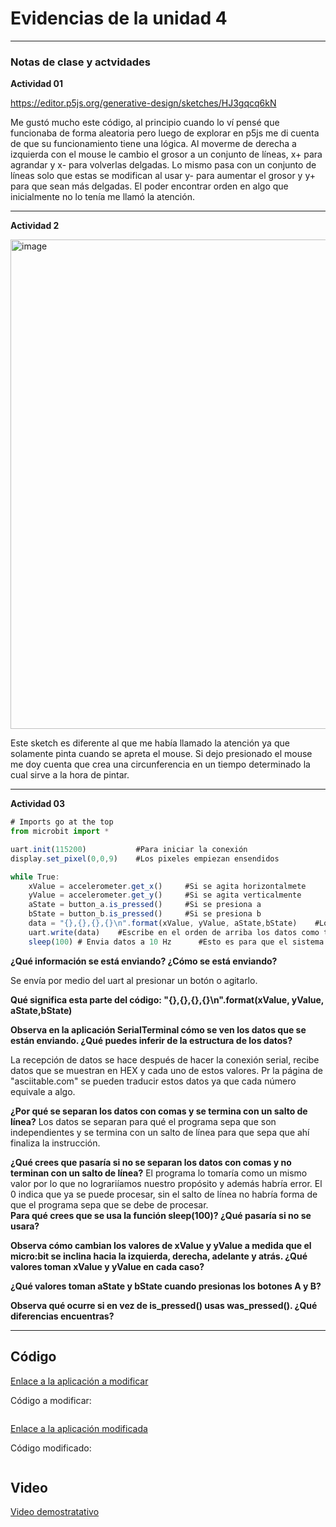 # Evidencias de la unidad 4

---
### Notas de clase y actvidades

**Actividad 01**

https://editor.p5js.org/generative-design/sketches/HJ3gqcq6kN

Me gustó mucho este código, al principio cuando lo ví pensé que funcionaba de forma aleatoria pero luego de explorar en p5js me di cuenta de que su funcionamiento tiene una lógica. Al moverme de derecha a izquierda con el mouse le cambio el grosor a un conjunto de líneas, x+ para agrandar y x- para volverlas delgadas. Lo mismo pasa con un conjunto de líneas solo que estas se modifican al usar y- para aumentar el grosor y y+ para que sean más delgadas. El poder encontrar orden en algo que inicialmente no lo tenía me llamó la atención.

---

**Actividad 2**

<img width="909" height="783" alt="image" src="https://github.com/user-attachments/assets/7c93e35c-45e1-4d75-871c-a663f486af96" />

Este sketch es diferente al que me había llamado la atención ya que solamente pinta cuando se apreta el mouse. Si dejo presionado el mouse me doy cuenta que crea una circunferencia en un tiempo determinado la cual sirve a la hora de pintar.

---
**Actividad 03**
```js
# Imports go at the top
from microbit import *

uart.init(115200)           #Para iniciar la conexión
display.set_pixel(0,0,9)    #Los pixeles empiezan ensendidos      

while True:
    xValue = accelerometer.get_x()     #Si se agita horizontalmete
    yValue = accelerometer.get_y()     #Si se agita verticalmente
    aState = button_a.is_pressed()     #Si se presiona a
    bState = button_b.is_pressed()     #Si se presiona b
    data = "{},{},{},{}\n".format(xValue, yValue, aState,bState)    #Los corchetes se ponen así para en ese lugar sep onga en orden lo que le sigue al a derecha
    uart.write(data)    #Escribe en el orden de arriba los datos como texto
    sleep(100) # Envia datos a 10 Hz      #Esto es para que el sistema no se sature si apreto muchas cosas a la vez, asi hay una pausa entre cada acción
```

**¿Qué información se está enviando? ¿Cómo se está enviando?**

Se envía por medio del uart al presionar un botón o agitarlo.

**Qué significa esta parte del código: "{},{},{},{}\n".format(xValue, yValue, aState,bState)**

**Observa en la aplicación SerialTerminal cómo se ven los datos que se están enviando. ¿Qué puedes inferir de la estructura de los datos?**

La recepción de datos se hace después de hacer la conexión serial, recibe datos que se muestran en HEX y cada uno de estos valores. Pr la página de "asciitable.com" se pueden traducir estos datos ya que cada número equivale a algo.

**¿Por qué se separan los datos con comas y se termina con un salto de línea?**
Los datos se separan para qué el programa sepa que son independientes y se termina con un salto de línea para que sepa que ahí finaliza la instrucción.

**¿Qué crees que pasaría si no se separan los datos con comas y no terminan con un salto de línea?**
El programa lo tomaría como un mismo valor por lo que no lograriíamos nuestro propósito y además habría error. El 0 indica que ya se puede procesar, sin el salto de línea no habría forma de que el programa sepa que se debe de procesar.                                               
**Para qué crees que se usa la función sleep(100)? ¿Qué pasaría si no se usara?**


**Observa cómo cambian los valores de xValue y yValue a medida que el micro:bit se inclina hacia la izquierda, derecha, adelante y atrás. ¿Qué valores toman xValue y yValue en cada caso?**

**¿Qué valores toman aState y bState cuando presionas los botones A y B?**

**Observa qué ocurre si en vez de is_pressed() usas was_pressed(). ¿Qué diferencias encuentras?**

---
## Código


[Enlace a la aplicación a modificar](URL)

Código a modificar:

``` js

```

[Enlace a la aplicación modificada](URL)

Código modificado:

``` js

```

## Video

[Video demostratativo](URL)



